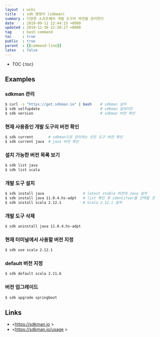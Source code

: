 ```yaml
---
layout  : wiki
title   : sdk 명령어 (sdkman)
summary : 다양한 소프트웨어 개발 도구의 버전을 관리한다
date    : 2019-09-11 22:44:15 +0900
updated : 2019-12-30 22:20:27 +0900
tag     : bash command
toc     : true
public  : true
parent  : [[command-line]]
latex   : false
---
```

* TOC
{:toc}

## Examples

### sdkman 관리

```sh
$ curl -s "https://get.sdkman.io" | bash    # sdkman 설치
$ sdk selfupdate                            # sdkman 업데이트
$ sdk version                               # sdkman 버전 확인
```

### 현재 사용중인 개발 도구의 버전 확인

```sh
$ sdk current       # sdkman으로 관리하는 모든 도구 버전 확인
$ sdk current java  # java 버전 확인
```

### 설치 가능한 버전 목록 보기

```sh
$ sdk list java
$ sdk list scala
```

### 개발 도구 설치

```sh
$ sdk install java                  # latest stable 버전의 Java 설치
$ sdk install java 11.0.4.hs-adpt   # list 확인 후 identifier를 선택할 것
$ sdk install scala 2.12.1          # Scala 2.12.1 설치
```

### 개발 도구 삭제

```sh
$ sdk uninstall java 11.0.4.hs-adpt
```

### 현재 터미널에서 사용할 버전 지정

```sh
$ sdk use scala 2.12.1
```

### default 버전 지정

```sh
$ sdk default scala 2.11.6
```

### 버전 업그레이드

```sh
$ sdk upgrade springboot
```

## Links

* <https://sdkman.io >
* <https://sdkman.io/usage >

